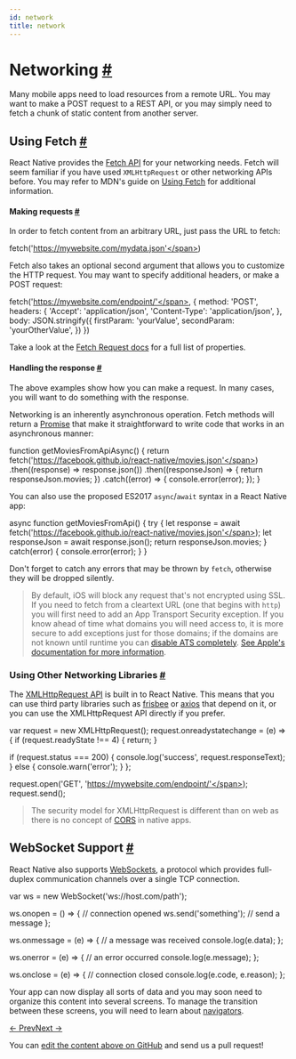```yaml
---
id: network
title: network
---
```

<a id="content"></a><h1><a class="anchor" name="networking"></a>Networking <a class="hash-link" href="docs/network.html#networking">#</a></h1><div><p>Many mobile apps need to load resources from a remote URL. You may want to make a POST request to a REST API, or you may simply need to fetch a chunk of static content from another server.</p><h2><a class="anchor" name="using-fetch"></a>Using Fetch <a class="hash-link" href="docs/network.html#using-fetch">#</a></h2><p>React Native provides the <a href="https://developer.mozilla.org/en-US/docs/Web/API/Fetch_API" target="_blank">Fetch API</a> for your networking needs. Fetch will seem familiar if you have used <code>XMLHttpRequest</code> or other networking APIs before. You may refer to MDN's guide on <a href="https://developer.mozilla.org/en-US/docs/Web/API/Fetch_API/Using_Fetch" target="_blank">Using Fetch</a> for additional information.</p><h4><a class="anchor" name="making-requests"></a>Making requests <a class="hash-link" href="docs/network.html#making-requests">#</a></h4><p>In order to fetch content from an arbitrary URL, just pass the URL to fetch:</p><div class="prism language-javascript"><span class="token function">fetch<span class="token punctuation">(</span></span><span class="token string">'https://mywebsite.com/mydata.json'</span><span class="token punctuation">)</span></div><p>Fetch also takes an optional second argument that allows you to customize the HTTP request. You may want to specify additional headers, or make a POST request:</p><div class="prism language-javascript"><span class="token function">fetch<span class="token punctuation">(</span></span><span class="token string">'https://mywebsite.com/endpoint/'</span><span class="token punctuation">,</span> <span class="token punctuation">{</span>
  method<span class="token punctuation">:</span> <span class="token string">'POST'</span><span class="token punctuation">,</span>
  headers<span class="token punctuation">:</span> <span class="token punctuation">{</span>
    <span class="token string">'Accept'</span><span class="token punctuation">:</span> <span class="token string">'application/json'</span><span class="token punctuation">,</span>
    <span class="token string">'Content-Type'</span><span class="token punctuation">:</span> <span class="token string">'application/json'</span><span class="token punctuation">,</span>
  <span class="token punctuation">}</span><span class="token punctuation">,</span>
  body<span class="token punctuation">:</span> JSON<span class="token punctuation">.</span><span class="token function">stringify<span class="token punctuation">(</span></span><span class="token punctuation">{</span>
    firstParam<span class="token punctuation">:</span> <span class="token string">'yourValue'</span><span class="token punctuation">,</span>
    secondParam<span class="token punctuation">:</span> <span class="token string">'yourOtherValue'</span><span class="token punctuation">,</span>
  <span class="token punctuation">}</span><span class="token punctuation">)</span>
<span class="token punctuation">}</span><span class="token punctuation">)</span></div><p>Take a look at the <a href="https://developer.mozilla.org/en-US/docs/Web/API/Request" target="_blank">Fetch Request docs</a> for a full list of properties.</p><h4><a class="anchor" name="handling-the-response"></a>Handling the response <a class="hash-link" href="docs/network.html#handling-the-response">#</a></h4><p>The above examples show how you can make a request. In many cases, you will want to do something with the response.</p><p>Networking is an inherently asynchronous operation. Fetch methods will return a  <a href="https://developer.mozilla.org/en-US/docs/Web/JavaScript/Reference/Global_Objects/Promise" target="_blank">Promise</a> that make it straightforward to write code that works in an asynchronous manner:</p><div class="prism language-javascript">  <span class="token keyword">function</span> <span class="token function">getMoviesFromApiAsync<span class="token punctuation">(</span></span><span class="token punctuation">)</span> <span class="token punctuation">{</span>
    <span class="token keyword">return</span> <span class="token function">fetch<span class="token punctuation">(</span></span><span class="token string">'https://facebook.github.io/react-native/movies.json'</span><span class="token punctuation">)</span>
      <span class="token punctuation">.</span><span class="token function">then<span class="token punctuation">(</span></span><span class="token punctuation">(</span>response<span class="token punctuation">)</span> <span class="token operator">=</span><span class="token operator">&gt;</span> response<span class="token punctuation">.</span><span class="token function">json<span class="token punctuation">(</span></span><span class="token punctuation">)</span><span class="token punctuation">)</span>
      <span class="token punctuation">.</span><span class="token function">then<span class="token punctuation">(</span></span><span class="token punctuation">(</span>responseJson<span class="token punctuation">)</span> <span class="token operator">=</span><span class="token operator">&gt;</span> <span class="token punctuation">{</span>
        <span class="token keyword">return</span> responseJson<span class="token punctuation">.</span>movies<span class="token punctuation">;</span>
      <span class="token punctuation">}</span><span class="token punctuation">)</span>
      <span class="token punctuation">.</span><span class="token keyword">catch</span><span class="token punctuation">(</span><span class="token punctuation">(</span>error<span class="token punctuation">)</span> <span class="token operator">=</span><span class="token operator">&gt;</span> <span class="token punctuation">{</span>
        console<span class="token punctuation">.</span><span class="token function">error<span class="token punctuation">(</span></span>error<span class="token punctuation">)</span><span class="token punctuation">;</span>
      <span class="token punctuation">}</span><span class="token punctuation">)</span><span class="token punctuation">;</span>
  <span class="token punctuation">}</span></div><p>You can also use the proposed ES2017 <code>async</code>/<code>await</code> syntax in a React Native app:</p><div class="prism language-javascript">  async <span class="token keyword">function</span> <span class="token function">getMoviesFromApi<span class="token punctuation">(</span></span><span class="token punctuation">)</span> <span class="token punctuation">{</span>
    <span class="token keyword">try</span> <span class="token punctuation">{</span>
      <span class="token keyword">let</span> response <span class="token operator">=</span> await <span class="token function">fetch<span class="token punctuation">(</span></span><span class="token string">'https://facebook.github.io/react-native/movies.json'</span><span class="token punctuation">)</span><span class="token punctuation">;</span>
      <span class="token keyword">let</span> responseJson <span class="token operator">=</span> await response<span class="token punctuation">.</span><span class="token function">json<span class="token punctuation">(</span></span><span class="token punctuation">)</span><span class="token punctuation">;</span>
      <span class="token keyword">return</span> responseJson<span class="token punctuation">.</span>movies<span class="token punctuation">;</span>
    <span class="token punctuation">}</span> <span class="token keyword">catch</span><span class="token punctuation">(</span>error<span class="token punctuation">)</span> <span class="token punctuation">{</span>
      console<span class="token punctuation">.</span><span class="token function">error<span class="token punctuation">(</span></span>error<span class="token punctuation">)</span><span class="token punctuation">;</span>
    <span class="token punctuation">}</span>
  <span class="token punctuation">}</span></div><p>Don't forget to catch any errors that may be thrown by <code>fetch</code>, otherwise they will be dropped silently.</p><blockquote><p>By default, iOS will block any request that's not encrypted using SSL. If you need to fetch from a cleartext URL (one that begins with <code>http</code>) you will first need to add an App Transport Security exception. If you know ahead of time what domains you will need access to, it is more secure to add exceptions just for those domains; if the domains are not known until runtime you can <a href="/react-native/docs/integration-with-existing-apps.html#app-transport-security" target="">disable ATS completely</a>. <a href="https://developer.apple.com/library/ios/documentation/General/Reference/InfoPlistKeyReference/Articles/CocoaKeys.html#//apple_ref/doc/uid/TP40009251-SW33" target="_blank">See Apple's documentation for more information</a>.</p></blockquote><h3><a class="anchor" name="using-other-networking-libraries"></a>Using Other Networking Libraries <a class="hash-link" href="docs/network.html#using-other-networking-libraries">#</a></h3><p>The <a href="https://developer.mozilla.org/en-US/docs/Web/API/XMLHttpRequest" target="_blank">XMLHttpRequest API</a> is built in to React Native. This means that you can use third party libraries such as <a href="https://github.com/niftylettuce/frisbee" target="_blank">frisbee</a> or <a href="https://github.com/mzabriskie/axios" target="_blank">axios</a> that depend on it, or you can use the XMLHttpRequest API directly if you prefer.</p><div class="prism language-javascript"><span class="token keyword">var</span> request <span class="token operator">=</span> <span class="token keyword">new</span> <span class="token class-name">XMLHttpRequest</span><span class="token punctuation">(</span><span class="token punctuation">)</span><span class="token punctuation">;</span>
request<span class="token punctuation">.</span>onreadystatechange <span class="token operator">=</span> <span class="token punctuation">(</span>e<span class="token punctuation">)</span> <span class="token operator">=</span><span class="token operator">&gt;</span> <span class="token punctuation">{</span>
  <span class="token keyword">if</span> <span class="token punctuation">(</span>request<span class="token punctuation">.</span>readyState <span class="token operator">!</span><span class="token operator">==</span> <span class="token number">4</span><span class="token punctuation">)</span> <span class="token punctuation">{</span>
    <span class="token keyword">return</span><span class="token punctuation">;</span>
  <span class="token punctuation">}</span>

  <span class="token keyword">if</span> <span class="token punctuation">(</span>request<span class="token punctuation">.</span>status <span class="token operator">===</span> <span class="token number">200</span><span class="token punctuation">)</span> <span class="token punctuation">{</span>
    console<span class="token punctuation">.</span><span class="token function">log<span class="token punctuation">(</span></span><span class="token string">'success'</span><span class="token punctuation">,</span> request<span class="token punctuation">.</span>responseText<span class="token punctuation">)</span><span class="token punctuation">;</span>
  <span class="token punctuation">}</span> <span class="token keyword">else</span> <span class="token punctuation">{</span>
    console<span class="token punctuation">.</span><span class="token function">warn<span class="token punctuation">(</span></span><span class="token string">'error'</span><span class="token punctuation">)</span><span class="token punctuation">;</span>
  <span class="token punctuation">}</span>
<span class="token punctuation">}</span><span class="token punctuation">;</span>

request<span class="token punctuation">.</span><span class="token function">open<span class="token punctuation">(</span></span><span class="token string">'GET'</span><span class="token punctuation">,</span> <span class="token string">'https://mywebsite.com/endpoint/'</span><span class="token punctuation">)</span><span class="token punctuation">;</span>
request<span class="token punctuation">.</span><span class="token function">send<span class="token punctuation">(</span></span><span class="token punctuation">)</span><span class="token punctuation">;</span></div><blockquote><p>The security model for XMLHttpRequest is different than on web as there is no concept of <a href="http://en.wikipedia.org/wiki/Cross-origin_resource_sharing" target="_blank">CORS</a> in native apps.</p></blockquote><h2><a class="anchor" name="websocket-support"></a>WebSocket Support <a class="hash-link" href="docs/network.html#websocket-support">#</a></h2><p>React Native also supports <a href="https://developer.mozilla.org/en-US/docs/Web/API/WebSocket" target="_blank">WebSockets</a>, a protocol which provides full-duplex communication channels over a single TCP connection.</p><div class="prism language-javascript"><span class="token keyword">var</span> ws <span class="token operator">=</span> <span class="token keyword">new</span> <span class="token class-name">WebSocket</span><span class="token punctuation">(</span><span class="token string">'ws://host.com/path'</span><span class="token punctuation">)</span><span class="token punctuation">;</span>

ws<span class="token punctuation">.</span>onopen <span class="token operator">=</span> <span class="token punctuation">(</span><span class="token punctuation">)</span> <span class="token operator">=</span><span class="token operator">&gt;</span> <span class="token punctuation">{</span>
 <span class="token comment" spellcheck="true"> // connection opened
</span>
  ws<span class="token punctuation">.</span><span class="token function">send<span class="token punctuation">(</span></span><span class="token string">'something'</span><span class="token punctuation">)</span><span class="token punctuation">;</span><span class="token comment" spellcheck="true"> // send a message
</span><span class="token punctuation">}</span><span class="token punctuation">;</span>

ws<span class="token punctuation">.</span>onmessage <span class="token operator">=</span> <span class="token punctuation">(</span>e<span class="token punctuation">)</span> <span class="token operator">=</span><span class="token operator">&gt;</span> <span class="token punctuation">{</span>
 <span class="token comment" spellcheck="true"> // a message was received
</span>  console<span class="token punctuation">.</span><span class="token function">log<span class="token punctuation">(</span></span>e<span class="token punctuation">.</span>data<span class="token punctuation">)</span><span class="token punctuation">;</span>
<span class="token punctuation">}</span><span class="token punctuation">;</span>

ws<span class="token punctuation">.</span>onerror <span class="token operator">=</span> <span class="token punctuation">(</span>e<span class="token punctuation">)</span> <span class="token operator">=</span><span class="token operator">&gt;</span> <span class="token punctuation">{</span>
 <span class="token comment" spellcheck="true"> // an error occurred
</span>  console<span class="token punctuation">.</span><span class="token function">log<span class="token punctuation">(</span></span>e<span class="token punctuation">.</span>message<span class="token punctuation">)</span><span class="token punctuation">;</span>
<span class="token punctuation">}</span><span class="token punctuation">;</span>

ws<span class="token punctuation">.</span>onclose <span class="token operator">=</span> <span class="token punctuation">(</span>e<span class="token punctuation">)</span> <span class="token operator">=</span><span class="token operator">&gt;</span> <span class="token punctuation">{</span>
 <span class="token comment" spellcheck="true"> // connection closed
</span>  console<span class="token punctuation">.</span><span class="token function">log<span class="token punctuation">(</span></span>e<span class="token punctuation">.</span>code<span class="token punctuation">,</span> e<span class="token punctuation">.</span>reason<span class="token punctuation">)</span><span class="token punctuation">;</span>
<span class="token punctuation">}</span><span class="token punctuation">;</span></div><p>Your app can now display all sorts of data and you may soon need to organize this content into several screens. To manage the transition between these screens, you will need to learn about <a href="/react-native/docs/using-navigators.html" target="">navigators</a>.</p></div><div class="docs-prevnext"><a class="docs-prev" href="docs/using-a-listview.html#content">← Prev</a><a class="docs-next" href="docs/using-navigators.html#content">Next →</a></div><p class="edit-page-block">You can <a target="_blank" href="https://github.com/facebook/react-native/blob/master/docs/Networking.md">edit the content above on GitHub</a> and send us a pull request!</p>